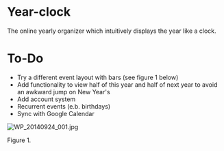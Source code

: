 Year-clock
==========

The online yearly organizer which intuitively displays the year like a clock.

To-Do
=====

- Try a different event layout with bars (see figure 1 below)
- Add functionality to view half of this year and half of next year to avoid an awkward jump on New Year's
- Add account system
- Recurrent events (e.b. birthdays)
- Sync with Google Calendar

![WP_20140924_001.jpg](https://bitbucket.org/repo/pALX7q/images/2513914618-WP_20140924_001.jpg)

Figure 1.